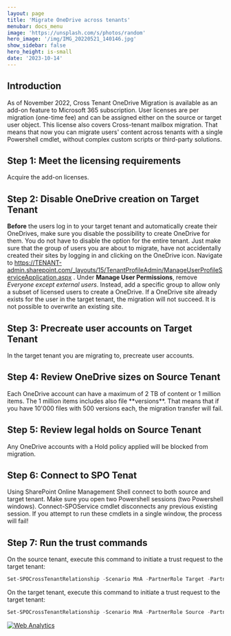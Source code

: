 ```yaml
---
layout: page
title: 'Migrate OneDrive across tenants'
menubar: docs_menu
image: 'https://unsplash.com/s/photos/random'
hero_image: '/img/IMG_20220521_140146.jpg'
show_sidebar: false
hero_height: is-small
date: '2023-10-14'
---
```

<title> Migrate OneDrive across tenants </title>


<h2>Introduction</h2>

As of November 2022, Cross Tenant OneDrive Migration is available as an add-on feature to Microsoft 365 subscription. User licenses are per migration (one-time fee) and can be assigned either on the source or target user object. This license also covers Cross-tenant mailbox migration. That means that now you can migrate users' content across tenants with a single Powershell cmdlet, without complex custom scripts or third-party solutions.


<h2>Step 1: Meet the licensing requirements</h2>
Acquire the add-on licenses.

<h2>Step 2: Disable OneDrive creation on Target Tenant</h2>

**Before** the users log in to your target tenant and automatically create their OneDrives, make sure you disable the possibility to create OneDrive for them. You do not have to disable the option for the entire tenant. Just make sure that the group of users you are about to migrate, have not accidentally created their sites by logging in and clicking on the OneDrive icon. Navigate to https://TENANT-admin.sharepoint.com/_layouts/15/TenantProfileAdmin/ManageUserProfileServiceApplication.aspx . Under **Manage User Permissions**, remove *Everyone except external users*. Instead, add a specific group to allow only a subset of licensed users to create a OneDrive.
If a OneDrive site already exists for the user in the target tenant, the migration will not succeed. It is not possible to overwrite an existing site.

<h2>Step 3: Precreate user accounts on Target Tenant</h2>
In the target tenant you are migrating to, precreate user accounts.

<h2>Step 4: Review OneDrive sizes on Source Tenant</h2>
Each OneDrive account can have a maximum of 2 TB of content or 1 million items. The 1 million items includes also file **versions**. That means that if you have 10'000 files with 500 versions each, the migration transfer will fail. 

<h2>Step 5: Review legal holds on Source Tenant</h2>
Any OneDrive accounts with a Hold policy applied will be blocked from migration.

<h2>Step 6: Connect to SPO Tenat</h2>
Using SharePoint Online Management Shell connect to both source and target tenant. Make sure you open two Powershell sessions (two Powershell windows). Connect-SPOService cmdlet disconnects any previous existing session. If you attempt to run these cmdlets in a single window, the process will fail!

<h2>Step 7: Run the trust commands</h2>
On the source tenant, execute this command to initiate a trust request to the target tenant:

```powershell
Set-SPOCrossTenantRelationship -Scenario MnA -PartnerRole Target -PartnerCrossTenantHostUrl <TARGETCrossTenantHostUrl>
```

On the target tenant, execute this command to initiate a trust request to the target tenant:

```powershell
Set-SPOCrossTenantRelationship -Scenario MnA -PartnerRole Source -PartnerCrossTenantHostUrl <SOURCECrossTenantHostUrl>
```




<!-- Default Statcounter code for MIgrate ODB
https://powershellscripts.github.io/articles/English/SharePointOnline/Migrate%20OneDrive%20across%20
-->
<script type="text/javascript">
var sc_project=12981503; 
var sc_invisible=1; 
var sc_security="52bf399c"; 
</script>
<script type="text/javascript"
src="https://www.statcounter.com/counter/counter.js"
async></script>
<noscript><div class="statcounter"><a title="Web Analytics"
href="https://statcounter.com/" target="_blank"><img
class="statcounter"
src="https://c.statcounter.com/12981503/0/52bf399c/1/"
alt="Web Analytics"
referrerPolicy="no-referrer-when-downgrade"></a></div></noscript>
<!-- End of Statcounter Code -->
